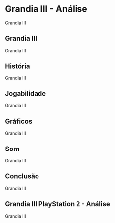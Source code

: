 ---
---

# Grandia III - Análise

Grandia III

## Grandia III

Grandia III

## História

Grandia III

## Jogabilidade

Grandia III

## Gráficos

Grandia III

## Som

Grandia III

## Conclusão

Grandia III

## Grandia III PlayStation 2 - Análise

Grandia III
